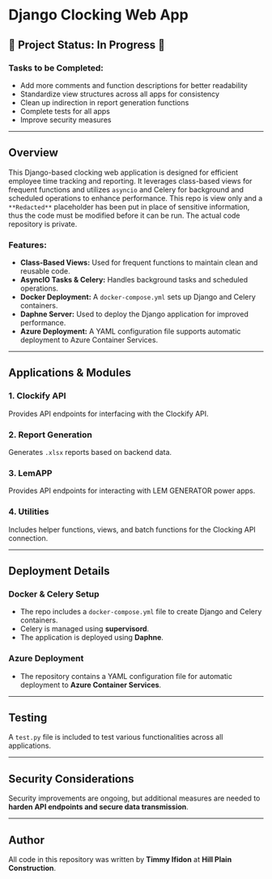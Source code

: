 # Django Clocking Web App

## 🚧 Project Status: In Progress 🚧

### Tasks to be Completed:
- Add more comments and function descriptions for better readability
- Standardize view structures across all apps for consistency
- Clean up indirection in report generation functions
- Complete tests for all apps
- Improve security measures

---

## Overview
This Django-based clocking web application is designed for efficient employee time tracking and reporting. It leverages class-based views for frequent functions and utilizes `asyncio` and Celery for background and scheduled operations to enhance performance. This repo is view only and a `**Redacted**` placeholder has been put in place of sensitive information, thus the code must be modified before it can be run. The actual code repository is private.

### Features:
- **Class-Based Views:** Used for frequent functions to maintain clean and reusable code.
- **AsyncIO Tasks & Celery:** Handles background tasks and scheduled operations.
- **Docker Deployment:** A `docker-compose.yml` sets up Django and Celery containers.
- **Daphne Server:** Used to deploy the Django application for improved performance.
- **Azure Deployment:** A YAML configuration file supports automatic deployment to Azure Container Services.

---

## Applications & Modules

### 1. **Clockify API**
Provides API endpoints for interfacing with the Clockify API.

### 2. **Report Generation**
Generates `.xlsx` reports based on backend data.

### 3. **LemAPP**
Provides API endpoints for interacting with LEM GENERATOR power apps.

### 4. **Utilities**
Includes helper functions, views, and batch functions for the Clocking API connection.

---

## Deployment Details

### **Docker & Celery Setup**
- The repo includes a `docker-compose.yml` file to create Django and Celery containers.
- Celery is managed using **supervisord**.
- The application is deployed using **Daphne**.

### **Azure Deployment**
- The repository contains a YAML configuration file for automatic deployment to **Azure Container Services**.

---

## Testing
A `test.py` file is included to test various functionalities across all applications.

---

## Security Considerations
Security improvements are ongoing, but additional measures are needed to **harden API endpoints and secure data transmission**.

---

## Author
All code in this repository was written by **Timmy Ifidon** at **Hill Plain Construction**.

